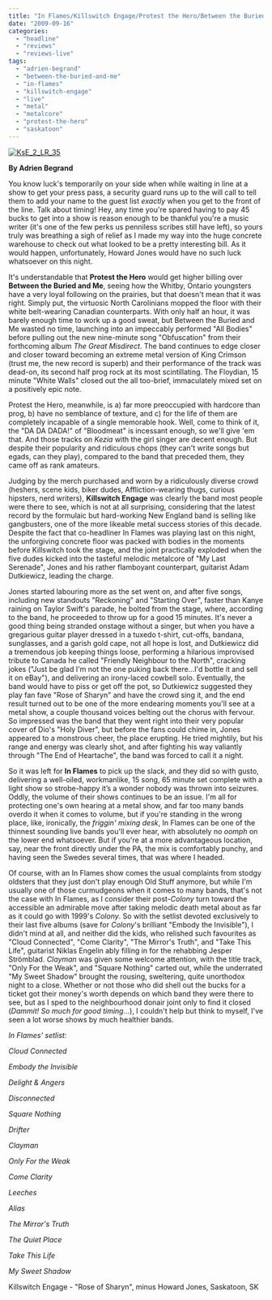 ```yaml
---
title: "In Flames/Killswitch Engage/Protest the Hero/Between the Buried and Me @ Prairieland, Saskatoon, SK, September 13, 2009"
date: "2009-09-16"
categories: 
  - "headline"
  - "reviews"
  - "reviews-live"
tags: 
  - "adrien-begrand"
  - "between-the-buried-and-me"
  - "in-flames"
  - "killswitch-engage"
  - "live"
  - "metal"
  - "metalcore"
  - "protest-the-hero"
  - "saskatoon"
---
```


[![KsE_2_LR_35](http://www.hellbound.ca/wp-content/uploads/2009/07/KsE_2_LR_35-199x300.jpg "KsE_2_LR_35")](http://www.hellbound.ca/wp-content/uploads/2009/07/KsE_2_LR_35.jpg)

**By Adrien Begrand**

You know luck's temporarily on your side when while waiting in line at a show to get your press pass, a security guard runs up to the will call to tell them to add your name to the guest list _exactly_ when you get to the front of the line. Talk about timing! Hey, any time you're spared having to pay 45 bucks to get into a show is reason enough to be thankful you're a music writer (it's one of the few perks us penniless scribes still have left), so yours truly was breathing a sigh of relief as I made my way into the huge concrete warehouse to check out what looked to be a pretty interesting bill. As it would happen, unfortunately, Howard Jones would have no such luck whatsoever on this night.

It's understandable that **Protest the Hero** would get higher billing over **Between the Buried and Me**, seeing how the Whitby, Ontario youngsters have a very loyal following on the prairies, but that doesn't mean that it was right. Simply put, the virtuosic North Carolinians mopped the floor with their white belt-wearing Canadian counterparts. With only half an hour, it was barely enough time to work up a good sweat, but Between the Buried and Me wasted no time, launching into an impeccably performed "All Bodies" before pulling out the new nine-minute song "Obfuscation" from their forthcoming album _The Great Misdirect_. The band continues to edge closer and closer toward becoming an extreme metal version of King Crimson (trust me, the new record is superb) and their performance of the track was dead-on, its second half prog rock at its most scintillating. The Floydian, 15 minute "White Walls" closed out the all too-brief, immaculately mixed set on a positively epic note.

Protest the Hero, meanwhile, is a) far more preoccupied with hardcore than prog, b) have no semblance of texture, and c) for the life of them are completely incapable of a single memorable hook. Well, come to think of it, the "DA DA DADA!" of "Bloodmeat" is incessant enough, so we'll give 'em that. And those tracks on _Kezia_ with the girl singer are decent enough. But despite their popularity and ridiculous chops (they can't write songs but egads, can they play), compared to the band that preceded them, they came off as rank amateurs.

Judging by the merch purchased and worn by a ridiculously diverse crowd (heshers, scene kids, biker dudes, Affliction-wearing thugs, curious hipsters, nerd writers), **Killswitch Engage** was clearly the band most people were there to see, which is not at all surprising, considering that the latest record by the formulaic but hard-working New England band is selling like gangbusters, one of the more likeable metal success stories of this decade. Despite the fact that co-headliner In Flames was playing last on this night, the unforgiving concrete floor was packed with bodies in the moments before Killswitch took the stage, and the joint practically exploded when the five dudes kicked into the tasteful melodic metalcore of "My Last Serenade", Jones and his rather flamboyant counterpart, guitarist Adam Dutkiewicz, leading the charge.

Jones started labouring more as the set went on, and after five songs, including new standouts "Reckoning" and "Starting Over", faster than Kanye raining on Taylor Swift's parade, he bolted from the stage, where, according to the band, he proceeded to throw up for a good 15 minutes. It's never a good thing being stranded onstage without a singer, but when you have a gregarious guitar player dressed in a tuxedo t-shirt, cut-offs, bandana, sunglasses, and a garish gold cape, not all hope is lost, and Dutkiewicz did a tremendous job keeping things loose, performing a hilarious improvised tribute to Canada he called "Friendly Neighbour to the North", cracking jokes ("Just be glad I'm not the one puking back there…I'd bottle it and sell it on eBay"), and delivering an irony-laced cowbell solo. Eventually, the band would have to piss or get off the pot, so Dutkiewicz suggested they play fan fave "Rose of Sharyn" and have the crowd sing it, and the end result turned out to be one of the more endearing moments you'll see at a metal show, a couple thousand voices belting out the chorus with fervour. So impressed was the band that they went right into their very popular cover of Dio's "Holy Diver", but before the fans could chime in, Jones appeared to a monstrous cheer, the place erupting. He tried mightily, but his range and energy was clearly shot, and after fighting his way valiantly through "The End of Heartache", the band was forced to call it a night.

So it was left for **In Flames** to pick up the slack, and they did so with gusto, delivering a well-oiled, workmanlike, 15 song, 65 minute set complete with a light show so strobe-happy it’s a wonder nobody was thrown into seizures. Oddly, the volume of their shows continues to be an issue. I'm all for protecting one's own hearing at a metal show, and far too many bands overdo it when it comes to volume, but if you're standing in the wrong place, like, ironically, the _friggin' mixing desk_, In Flames can be one of the thinnest sounding live bands you'll ever hear, with absolutely no _oomph_ on the lower end whatsoever. But if you're at a more advantageous location, say, near the front directly under the PA, the mix is comfortably punchy, and having seen the Swedes several times, that was where I headed.

Of course, with an In Flames show comes the usual complaints from stodgy oldsters that they just don't play enough Old Stuff anymore, but while I'm usually one of those curmudgeons when it comes to many bands, that's not the case with In Flames, as I consider their post-_Colony_ turn toward the accessible an admirable move after taking melodic death metal about as far as it could go with 1999's _Colony_. So with the setlist devoted exclusively to their last five albums (save for _Colony_'s brilliant "Embody the Invisible"), I didn't mind at all, and neither did the kids, who relished such favourites as "Cloud Connected", "Come Clarity", "The Mirror's Truth", and "Take This Life", guitarist Niklas Engelin ably filling in for the rehabbing Jesper Strömblad. _Clayman_ was given some welcome attention, with the title track, "Only For the Weak", and "Square Nothing" carted out, while the underrated "My Sweet Shadow" brought the rousing, sweltering, quite unorthodox night to a close. Whether or not those who did shell out the bucks for a ticket got their money's worth depends on which band they were there to see, but as I sped to the neighbourhood donair joint only to find it closed (_Dammit! So much for good timing…_), I couldn't help but think to myself, I've seen a lot worse shows by much healthier bands.

_In Flames' setlist:_

_Cloud Connected_

_Embody the Invisible_

_Delight & Angers_

_Disconnected_

_Square Nothing_

_Drifter_

_Clayman_

_Only For the Weak_

_Come Clarity_

_Leeches_

_Alias_

_The Mirror's Truth_

_The Quiet Place_

_Take This Life_

_My Sweet Shadow_

Killswitch Engage - "Rose of Sharyn", minus Howard Jones, Saskatoon, SK
